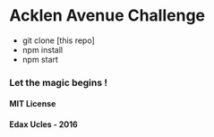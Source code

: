 # Acklen Avenue Challenge

- git clone [this repo]
- npm install
- npm start

### Let the magic begins !

#### MIT License 
#### Edax Ucles - 2016 